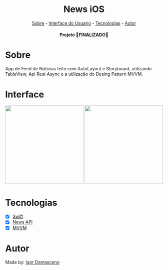 
<h1 align="center">News iOS</h1>

<p align="center">
<a href="#sobre">Sobre</a> - 
<a href="#interface">Interface do Usuario</a> -  
<a href="#tecnologias">Tecnologias</a> - 
<a href="#autor">Autor</a> 
</p>

<h4 align="center">Projeto 🛑FINALIZADO🛑</h4>

# Sobre
App de Feed de Noticias feito com AutoLayout e Storyboard, utilizando TableView, Api Rest Async e a utilização do Desing Pattern MVVM.

# Interface
<p align="center">
<img src="https://user-images.githubusercontent.com/74266068/187917142-eb62d8f3-afe6-4ecb-9c9f-0e5c9ad4a3b0.jpeg" width="250px"/>
<img src="https://user-images.githubusercontent.com/74266068/187917150-712ab894-7819-485c-bc77-0e2f71177b80.jpeg" width="250px"/>
</p>

# Tecnologias
- [x] [Swift](https://developer.apple.com/swift/)
- [x] [News API](https://newsapi.org/)
- [x] [MVVM](https://www.devmedia.com.br/entendendo-o-pattern-model-view-viewmodel-mvvm/18411)

# Autor
Made by: [Igor Damasceno](https://www.linkedin.com/in/igor-damasceno-4422aa1ba/)
